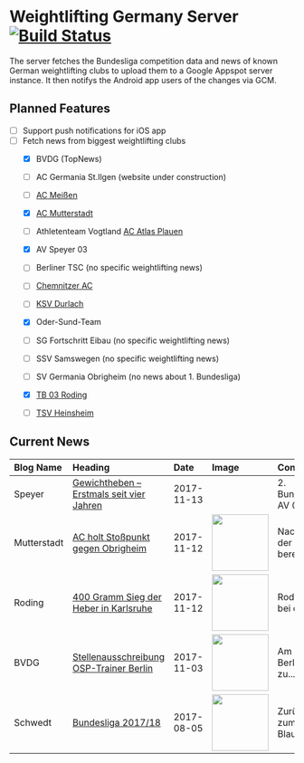 # Weightlifting Germany Server [![Build Status](https://travis-ci.org/WGierke/weightlifting_germany_server.svg?branch=master)](https://travis-ci.org/WGierke/weightlifting_germany_server)

The server fetches the Bundesliga competition data and news of known German weightlifting clubs to upload them to a Google Appspot server instance.
It then notifys the Android app users of the changes via GCM.

## Planned Features
- [ ] Support push notifications for iOS app  
- [ ] Fetch news from biggest weightlifting clubs
    - [X] BVDG (TopNews)
    - [ ] AC Germania St.Ilgen (website under construction)
    - [ ] [AC Meißen](http://www.ac-meissen.de/index.php?start=1)
    - [X] [AC Mutterstadt](http://www.ac-mutterstadt.de/index.php?start=1)
    - [ ] Athletenteam Vogtland [AC Atlas Plauen](https://acatlas.wordpress.com/)
    - [X] AV Speyer 03
    - [ ] Berliner TSC (no specific weightlifting news)
    - [ ] [Chemnitzer AC](http://chemnitzer-athletenclub.de/aktuelles/news/page/1/)
    - [ ] [KSV Durlach](http://ksvdurlach.de/news?page_n54=1)
    - [X] Oder-Sund-Team
    - [ ] SG Fortschritt Eibau (no specific weightlifting news)
    - [ ] SSV Samswegen (no specific weightlifting news)
    - [ ] SV Germania Obrigheim (no news about 1. Bundesliga)
    - [X] [TB 03 Roding](http://www.tb03-gewichtheben.de/page/1/)
    - [ ] [TSV Heinsheim](http://gewichtheben.tsv-heinsheim.de/index.php?start=1)


## Current News

| Blog Name   | Heading                                                                                                                                  | Date       | Image                                                                                                                    | Content                 |
|:------------|:-----------------------------------------------------------------------------------------------------------------------------------------|:-----------|:-------------------------------------------------------------------------------------------------------------------------|:------------------------|
| Speyer      | [Gewichtheben – Erstmals seit vier Jahren](http://www.av03-speyer.de/2017/11/gewichtheben-erstmals-seit-vier-jahren/)                    | 2017-11-13 |                                                                                                                          | 2. Bundesliga: AV 03... |
| Mutterstadt | [AC holt Stoßpunkt gegen Obrigheim](http://www.ac-mutterstadt.de/index.php?start=0&heading=bcf6c229ee38c538a6e58b4fafb96b3b1510441200.0) | 2017-11-12 | <img src='http://www.ac-mutterstadt.de//images/Prot-obrigh-nov-17.jpg' width='100px'/>                                   | Nachdem der AC berei... |
| Roding      | [400 Gramm Sieg der Heber in Karlsruhe](http://www.tb03-gewichtheben.de/2017/11/400-gramm-sieg-der-heber-in-karlsruhe/)                  | 2017-11-12 | <img src='http://www.tb03-gewichtheben.de/wp-content/gallery/ksv-durlach-tb-03-roding/S1140049.JPG' width='100px'/>      | Roding zog bei der P... |
| BVDG        | [Stellenausschreibung OSP-Trainer Berlin](http://www.german-weightlifting.de/stellenausschreibung-osp-trainer-berlin/)                   | 2017-11-03 | <img src='http://www.german-weightlifting.de/wp-content/uploads/2017/11/GW-News.jpg' width='100px'/>                     | Am OSP Berlin ist zu... |
| Schwedt     | [Bundesliga 2017/18](http://gewichtheben.blauweiss65-schwedt.de/?p=7639)                                                                 | 2017-08-05 | <img src='http://gewichtheben.blauweiss65-schwedt.de/wp-content/uploads/2017/08/GW-Logo-neu-300x148.jpg' width='100px'/> | Zurück zum TSV Blau ... |
